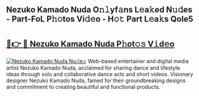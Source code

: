 ## Nezuko Kamado Nuda O𝚗𝚕yf𝚊ns L𝚎a𝚔ed N𝚞𝚍es - Part-FoL P𝚑𝚘tos Vi𝚍𝚎o - H𝚘𝚝 Part L𝚎a𝚔s QoIe5

# <h2><a href="http://kf20nt.oniu.top/?m=Nezuko+Kamado+Nuda">🔗👉 🔴 Nezuko Kamado Nuda P𝚑ot𝚘𝚜 V𝚒d𝚎o</a></h2>

[![Nezuko Kamado Nuda Nu𝚍e𝚜](https://i.imgur.com/0qMVB7G.gif)](http://kf20nt.oniu.top/?m=Nezuko+Kamado+Nuda)
Web-based entertainer and digital media artist Nezuko Kamado Nuda, acclaimed for sharing dance and lifestyle ideas through solo and collaborative dance acts and short videos. Visionary designer Nezuko Kamado Nuda, famed for their groundbreaking designs and commitment to creating beautiful and functional products.  
